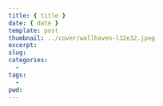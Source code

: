 ```yaml
---
title: { title }
date: { date }
template: post
thumbnail: ../cover/wallhaven-l32e32.jpeg
excerpt:
slug:
categories:
  -
tags:
  -
pwd:
---
```

